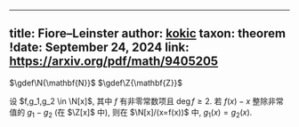 
---
title: Fiore–Leinster
author: [kokic](/kokic.md)
taxon: theorem
!date: September 24, 2024
link: <https://arxiv.org/pdf/math/9405205>
---

$\gdef\N{\mathbf{N}}$
$\gdef\Z{\mathbf{Z}}$

设 $f,g_1,g_2 \in \N[x]$, 其中 $f$ 有非零常数项且 $\deg f \ge 2$. 若 $f(x) - x$ 整除非常值的 $g_1-g_2$ (在 $\Z[x]$ 中), 则在 $\N[x]/(x=f(x))$ 中, $g_1(x)=g_2(x)$. 
